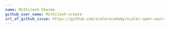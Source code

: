 ```yaml
---
name: Mithilesh Sharma
github_user_name: Mithilesh-create
url_of_github_issue: https://github.com/scaleracademy/scaler-open-source-september-challenge/issues/256
---
```

